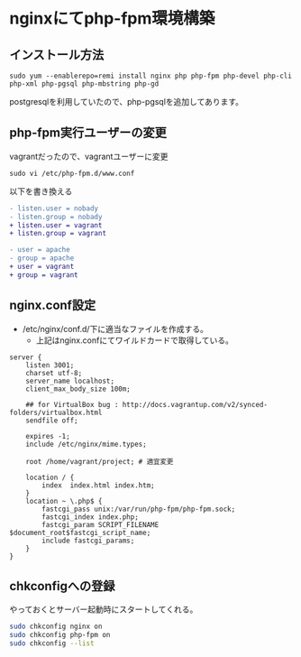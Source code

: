 # nginxにてphp-fpm環境構築
## インストール方法

```
sudo yum --enablerepo=remi install nginx php php-fpm php-devel php-cli php-xml php-pgsql php-mbstring php-gd
```

postgresqlを利用していたので、php-pgsqlを追加してあります。

## php-fpm実行ユーザーの変更
vagrantだったので、vagrantユーザーに変更

```
sudo vi /etc/php-fpm.d/www.conf
```

以下を書き換える

```diff
- listen.user = nobady
- listen.group = nobady
+ listen.user = vagrant
+ listen.group = vagrant

- user = apache
- group = apache
+ user = vagrant
+ group = vagrant
```

## nginx.conf設定
- /etc/nginx/conf.d/下に適当なファイルを作成する。
    - 上記はnginx.confにてワイルドカードで取得している。

```nginx
server {
    listen 3001;
    charset utf-8;
    server_name localhost;
    client_max_body_size 100m;

    ## for VirtualBox bug : http://docs.vagrantup.com/v2/synced-folders/virtualbox.html
    sendfile off;

    expires -1;
    include /etc/nginx/mime.types;

    root /home/vagrant/project; # 適宜変更

    location / {
        index  index.html index.htm;
    }
    location ~ \.php$ {
        fastcgi_pass unix:/var/run/php-fpm/php-fpm.sock;
        fastcgi_index index.php;
        fastcgi_param SCRIPT_FILENAME $document_root$fastcgi_script_name;
        include fastcgi_params;
    }
}
```

## chkconfigへの登録
やっておくとサーバー起動時にスタートしてくれる。

```bash
sudo chkconfig nginx on
sudo chkconfig php-fpm on
sudo chkconfig --list
```
